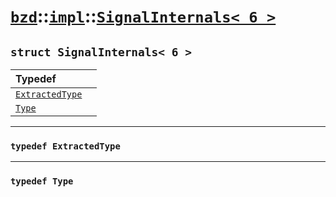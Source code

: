 # [`bzd`](../../../index.md)::[`impl`](../../index.md)::[`SignalInternals< 6 >`](../index.md)

## `struct SignalInternals< 6 >`


|Typedef||
|:---|:---|
|[`ExtractedType`](./index.md)||
|[`Type`](./index.md)||
------
### `typedef ExtractedType`

------
### `typedef Type`

